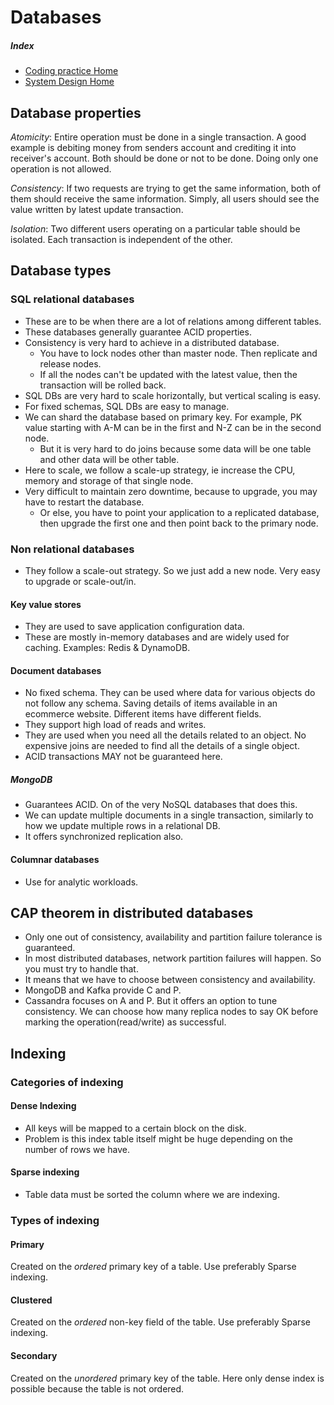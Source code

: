 # Databases

##### Index
- [Coding practice Home](../..)
- [System Design Home](..)

## Database properties

*Atomicity*: Entire operation must be done in a single transaction. A good example is debiting money from 
senders account and crediting it into receiver's account. Both should be done or not to be done. Doing only one operation 
is not allowed.

*Consistency*: If two requests are trying to get the same information, both of them should receive the same information.
Simply, all users should see the value written by latest update transaction.

*Isolation*: Two different users operating on a particular table should be isolated. Each transaction is independent of the other.

## Database types

### SQL relational databases
- These are to be when there are a lot of relations among different tables.
- These databases generally guarantee ACID properties.
- Consistency is very hard to achieve in a distributed database. 
  - You have to lock nodes other than master node. Then replicate and release nodes.
  - If all the nodes can't be updated with the latest value, then the transaction will be rolled back.
- SQL DBs are very hard to scale horizontally, but vertical scaling is easy.
- For fixed schemas, SQL DBs are easy to manage.
- We can shard the database based on primary key. For example, PK value starting with A-M can be in the first and N-Z can be in the second node.
  - But it is very hard to do joins because some data will be one table and other data will be other table.
- Here to scale, we follow a scale-up strategy, ie increase the CPU, memory and storage of that single node.
- Very difficult to maintain zero downtime, because to upgrade, you may have to restart the database. 
  - Or else, you have to point your application to a replicated database, then upgrade the first one and then point back to the primary node.

### Non relational databases
- They follow a scale-out strategy. So we just add a new node. Very easy to upgrade or scale-out/in.  

#### Key value stores
- They are used to save application configuration data.
- These are mostly in-memory databases and are widely used for caching. Examples: Redis & DynamoDB.

#### Document databases
- No fixed schema. They can be used where data for various objects do not follow any schema. Saving details of items available
in an ecommerce website. Different items have different fields.
- They support high load of reads and writes.
- They are used when you need all the details related to an object. No expensive joins are needed to find all the details of a single object.
- ACID transactions MAY not be guaranteed here.

##### MongoDB
- Guarantees ACID. On of the very NoSQL databases that does this.
- We can update multiple documents in a single transaction, similarly to how we update multiple rows in a relational DB.
- It offers synchronized replication also.

#### Columnar databases
- Use for analytic workloads. 

## CAP theorem in distributed databases
- Only one out of consistency, availability and partition failure tolerance is guaranteed.
- In most distributed databases, network partition failures will happen. So you must try to handle that.
- It means that we have to choose between consistency and availability.
- MongoDB and Kafka provide C and P.
- Cassandra focuses on A and P. But it offers an option to tune consistency. We can choose how many replica nodes to say OK before marking
the operation(read/write) as successful.

## Indexing

### Categories of indexing

#### Dense Indexing
- All keys will be mapped to a certain block on the disk.
- Problem is this index table itself might be huge depending on the number of rows we have.

#### Sparse indexing
- Table data must be sorted the column where we are indexing.

### Types of indexing

#### Primary
Created on the *ordered* primary key of a table. Use preferably Sparse indexing.

#### Clustered
Created on the *ordered* non-key field of the table. Use preferably Sparse indexing.

#### Secondary
Created on the *unordered* primary key of the table. Here only dense index is possible because the table is not ordered.